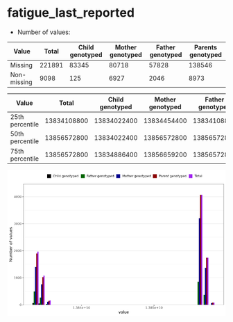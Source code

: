 # fatigue_last_reported
- Number of values:

| Value | Total | Child genotyped | Mother genotyped | Father genotyped | Parents genotyped |
| ----- | ----- | --------------- | ---------------- | ---------------- |---------------- |
| Missing | 221891 | 83345 | 80718 | 57828 | 138546 |
| Non-missing | 9098 | 125 | 6927 | 2046 | 8973 |

| Value | Total | Child genotyped | Mother genotyped | Father genotyped | Parents genotyped |
| ----- | ----- | --------------- | ---------------- | ---------------- |---------------- |
| 25th percentile | 13834108800 | 13834022400 | 13834454400 | 13834108800 | 13834195200 |
| 50th percentile | 13856572800 | 13834022400 | 13856572800 | 13856572800 | 13856572800 |
| 75th percentile | 13856572800 | 13834886400 | 13856659200 | 13856572800 | 13856572800 |



![](fatigue_last_reported_n.png)



